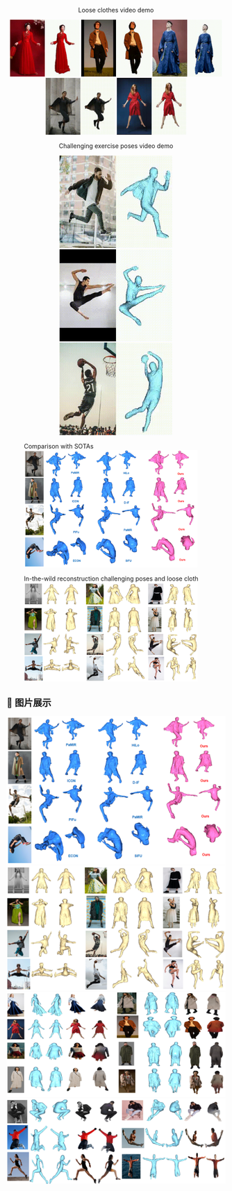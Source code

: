 <p align="center">
  Loose clothes video demo
</p>


<p align="center">
  <img src="examples/output.gif" width="160" alt="Demo 1">
  <img src="examples/output4.gif" width="160" alt="Demo 3">
  <img src="examples/output2.gif" width="160" alt="Demo 3">
  <img src="examples/b.gif" width="160" alt="Demo 2">
  <img src="examples/a.gif" width="160" alt="Demo 2">
</p>

<p align="center">
  Challenging exercise poses video demo
</p>

<p align="center">
  <img src="examples/d.gif" width="260" alt="Demo 1">
  <img src="examples/output3.gif" width="260" alt="Demo 3">
  <img src="examples/c.gif" width="260" alt="Demo 3">
</p>

<figure>
   <figcaption>Comparison with SOTAs</figcaption>
  <img src="examples/comparsion.PNG" alt="Comparison with SOTAs" width="400" >
</figure>

<figure>
   <figcaption>In-the-wild reconstruction challenging poses and loose cloth</figcaption>
  <img src="examples/pose.PNG" alt="Comparison with SOTAs" width="400" >
</figure>

## 📸 图片展示
![Image 1](examples/comparsion.PNG)
![Image 2](examples/pose.PNG)
![Image 3](examples/colors_loose.PNG)
![Image 4](examples/colors_pose.PNG)
